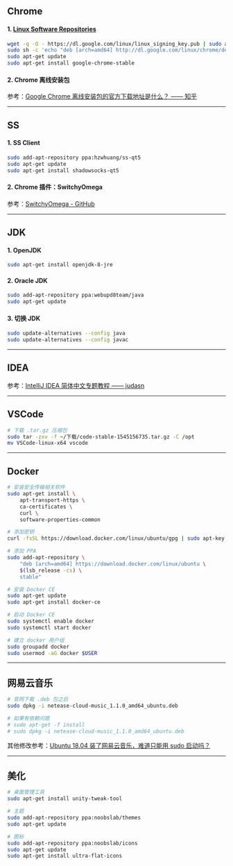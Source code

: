 ## Chrome

#### 1. [Linux Software Repositories](https://www.google.com/linuxrepositories/)

```bash
wget -q -O - https://dl.google.com/linux/linux_signing_key.pub | sudo apt-key add -
sudo sh -c 'echo "deb [arch=amd64] http://dl.google.com/linux/chrome/deb/ stable main" >> /etc/apt/sources.list.d/google.list'
sudo apt-get update 
sudo apt-get install google-chrome-stable
```

#### 2. Chrome 离线安装包

参考：[Google Chrome 离线安装包的官方下载地址是什么？ —— 知乎](https://www.zhihu.com/question/19981495)


---

## SS

#### 1. SS Client

```bash
sudo add-apt-repository ppa:hzwhuang/ss-qt5
sudo apt-get update
sudo apt-get install shadowsocks-qt5
```

#### 2. Chrome 插件：SwitchyOmega

参考：[SwitchyOmega - GitHub](https://github.com/FelisCatus/SwitchyOmega)


---

## JDK

#### 1. OpenJDK

```bash
sudo apt-get install openjdk-8-jre
```

#### 2. Oracle JDK

```bash
sudo add-apt-repository ppa:webupd8team/java
sudo apt-get update
```

#### 3. 切换 JDK

```bash
sudo update-alternatives --config java
sudo update-alternatives --config javac
```


---

## IDEA

参考：[IntelliJ IDEA 简体中文专题教程 —— judasn](https://github.com/judasn/IntelliJ-IDEA-Tutorial)


---

## VSCode

```bash
# 下载 .tar.gz 压缩包
sudo tar -zxv -f ~/下载/code-stable-1545156735.tar.gz -C /opt
mv VSCode-linux-x64 vscode
```


---

## Docker

```bash
# 安装安全传输相关软件
sudo apt-get install \
    apt-transport-https \
    ca-certificates \
    curl \
    software-properties-common

# 添加密钥
curl -fsSL https://download.docker.com/linux/ubuntu/gpg | sudo apt-key add -

# 添加 PPA
sudo add-apt-repository \
    "deb [arch=amd64] https://download.docker.com/linux/ubuntu \
    $(lsb_release -cs) \
    stable"

# 安装 Docker CE
sudo apt-get update
sudo apt-get install docker-ce

# 启动 Docker CE
sudo systemctl enable docker
sudo systemctl start docker

# 建立 docker 用户组
sudo groupadd docker
sudo usermod -aG docker $USER
```


---

## 网易云音乐

```bash
# 官网下载 .deb 包之后
sudo dpkg -i netease-cloud-music_1.1.0_amd64_ubuntu.deb

# 如果有依赖问题
# sudo apt-get -f install
# sudo dpkg -i netease-cloud-music_1.1.0_amd64_ubuntu.deb
```

其他修改参考：[Ubuntu 18.04 装了网易云音乐，难道只能用 sudo 启动吗？](https://www.zhihu.com/question/277330447)


---

## 美化

```bash
# 桌面管理工具
sudo apt-get install unity-tweak-tool

# 主题
sudo add-apt-repository ppa:noobslab/themes
sudo apt-get update

# 图标
sudo add-apt-repository ppa:noobslab/icons
sudo apt-get update
sudo apt-get install ultra-flat-icons
```
